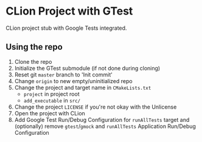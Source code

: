 # CLion Project with GTest
CLion project stub with Google Tests integrated.

## Using the repo

1. Clone the repo
1. Initialize the GTest submodule (if not done during cloning)
1. Reset git `master` branch to 'Init commit'
1. Change `origin` to new empty/uninitialized repo
1. Change the project and target name in `CMakeLists.txt`
	* `project` in project root
	* `add_executable` in `src/`
1. Change the project `LICENSE` if you're not okay with the Unlicense
1. Open the project with CLion
1. Add Google Test Run/Debug Configuration for `runAllTests` target and (optionally) remove `gtest`/`gmock` and `runAllTests` Application Run/Debug Configuration
